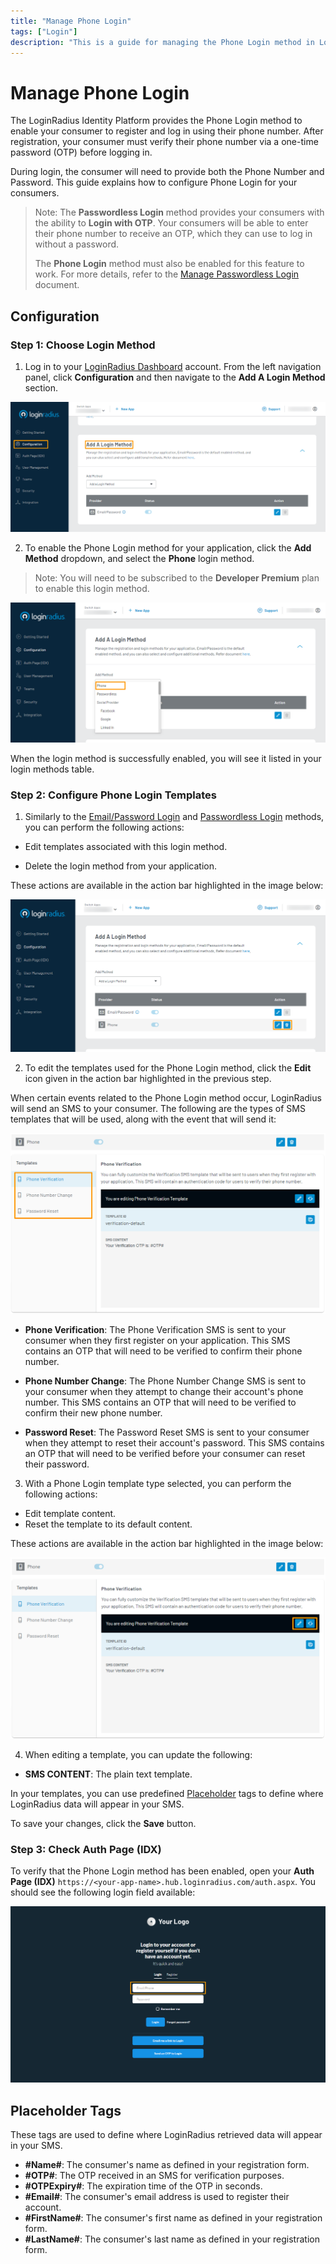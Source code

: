 ```yaml
---
title: "Manage Phone Login"
tags: ["Login"]
description: "This is a guide for managing the Phone Login method in LoginRadius."
---
```


# Manage Phone Login

The LoginRadius Identity Platform provides the Phone Login method to enable your consumer to register and log in using their phone number. After registration, your consumer must verify their phone number via a one-time password (OTP) before logging in.

During login, the consumer will need to provide both the Phone Number and Password. This guide explains how to configure Phone Login for your consumers.
> Note: The **Passwordless Login** method provides your consumers with the ability to **Login with OTP**. Your consumers will be able to enter their phone number to receive an OTP, which they can use to log in without a password. 
> 
> The **Phone Login** method must also be enabled for this feature to work. For more details, refer to the [Manage Passwordless Login](../passwordless-login/index.md) document.

## Configuration

### Step 1: Choose Login Method

1. Log in to your [LoginRadius Dashboard](https://dashboard.loginradius.com/dashboard) account. From the left navigation panel, click **Configuration** and then navigate to the **Add A Login Method** section.

![alt_text](../../assets/blog-common/configuration.png "image_tooltip")

2. To enable the Phone Login method for your application, click the **Add Method** dropdown, and select the **Phone** login method.

> Note: You will need to be subscribed to the **Developer Premium** plan to enable this login method.

![alt_text](images/add-phone-method.png "image_tooltip")

When the login method is successfully enabled, you will see it listed in your login methods table.

### Step 2: Configure Phone Login Templates

1. Similarly to the [Email/Password Login](https://lr-developer-docs.netlify.app/guide/emailpassword-login) and [Passwordless Login](https://lr-developer-docs.netlify.app/guide/passwordless-login) methods, you can perform the following actions:

* Edit templates associated with this login method.

* Delete the login method from your application.

These actions are available in the action bar highlighted in the image below:

![alt_text](images/phone-method-actions.png "image_tooltip")

2. To edit the templates used for the Phone Login method, click the **Edit** icon given in the action bar highlighted in the previous step.

When certain events related to the Phone Login method occur, LoginRadius will send an SMS to your consumer. The following are the types of SMS templates that will be used, along with the event that will send it:

![alt_text](images/phone-templates.png "image_tooltip")

* **Phone Verification**: The Phone Verification SMS is sent to your consumer when they first register on your application. This SMS contains an OTP that will need to be verified to confirm their phone number.

* **Phone Number Change**: The Phone Number Change SMS is sent to your consumer when they attempt to change their account's phone number. This SMS contains an OTP that will need to be verified to confirm their new phone number.

* **Password Reset**: The Password Reset SMS is sent to your consumer when they attempt to reset their account's password. This SMS contains an OTP that will need to be verified before your consumer can reset their password.

3. With a Phone Login template type selected, you can perform the following actions:

* Edit template content.
* Reset the template to its default content.

These actions are available in the action bar highlighted in the image below:

![alt_text](images/phone-template-edit.png "image_tooltip")

4. When editing a template, you can update the following:

* **SMS CONTENT**: The plain text template.

In your templates, you can use predefined [Placeholder](#placeholder-tags) tags to define where LoginRadius data will appear in your SMS.

To save your changes, click the **Save** button.

### Step 3: Check Auth Page (IDX)

To verify that the Phone Login method has been enabled, open your **Auth Page (IDX)** `https://<your-app-name>.hub.loginradius.com/auth.aspx`. You should see the following login field available:

![alt_text](../../assets/blog-common/idx-phone-login.png "image_tooltip")

## Placeholder Tags

These tags are used to define where LoginRadius retrieved data will appear in your SMS.

* **#Name#**: The consumer's name as defined in your registration form.
* **#OTP#**: The OTP received in an SMS for verification purposes.
* **#OTPExpiry#**: The expiration time of the OTP in seconds.
* **#Email#**: The consumer's email address is used to register their account.
* **#FirstName#**: The consumer's first name as defined in your registration form.
* **#LastName#**: The consumer's last name as defined in your registration form.
